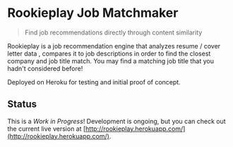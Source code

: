 # Rookieplay Job Matchmaker

> Find job recommendations directly through content similarity

Rookieplay is a job recommendation engine that analyzes resume / cover letter data , compares it to job descriptions in order to find the closest company and job title match. You may find a matching job title that you hadn't considered before!

Deployed on Heroku for testing and initial proof of concept. 

## Status 

This is a *Work in Progress*! Development is ongoing, but you can check out the current live version at [http://rookieplay.herokuapp.com/](http://rookieplay.herokuapp.com/).
